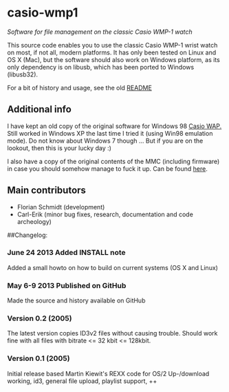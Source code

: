 casio-wmp1
==========
*Software for file management on the classic Casio WMP-1 watch*

This source code enables you to use the classic Casio WMP-1 wrist watch
on most, if not all, modern platforms. It has only been tested on Linux
and OS X (Mac), but the software should also work on Windows platform, as its only
dependency is on libusb, which has been ported to Windows (libusb32).

For a bit of history and usage, see the old <a
href="original_documentation/README">README</a>

## Additional info
I have kept an old copy of the original software for Windows 98 <a
href="https://dl.dropboxusercontent.com/u/514315/binaries/casio_wmp1/casio_wap.zip">Casio WAP.</a> Still worked in Windows XP the last time I tried it (using Win98 emulation mode). Do not know about Windows 7 though ... But if you are on the lookout, then this is your lucky day :)

I also have a copy of the original contents of the MMC (including firmware) in
case you should somehow manage to fuck it up. Can be found <a
href="https://dl.dropboxusercontent.com/u/514315/binaries/casio_wmp1/wmp1_org_firmware.dat">here</a>.

## Main contributors
- Florian Schmidt (development)
- Carl-Erik (minor bug fixes, research, documentation and code archeology)

##Changelog:

### June 24 2013 Added INSTALL note
Added a small howto on how to build on current systems (OS X and Linux)

### May 6-9 2013 Published on GitHub
Made the source and history available on GitHub

### Version 0.2 (2005)
The latest version copies ID3v2 files without causing trouble. Should work
fine with all files with bitrate <= 32 kbit <= 128kbit.

### Version 0.1 (2005)
Initial release based Martin Kiewit's REXX code for OS/2
Up-/download working, id3, general file upload, playlist support, ++
